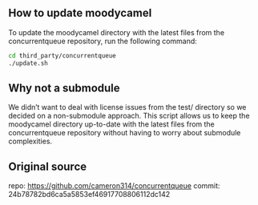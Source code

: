 ## How to update moodycamel

To update the moodycamel directory with the latest files from the concurrentqueue repository, run the following command:

```bash
cd third_party/concurrentqueue
./update.sh
```

## Why not a submodule

We didn’t want to deal with license issues from the test/ directory so we decided on a non-submodule approach. 
This script allows us to keep the moodycamel directory up-to-date with the latest files from the concurrentqueue 
repository without having to worry about submodule complexities.

## Original source

repo: https://github.com/cameron314/concurrentqueue
commit: 24b78782bd6ca5a5853ef46917708806112dc142
